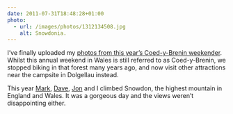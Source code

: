 ```yaml
---
date: 2011-07-31T18:48:28+01:00
photo:
  - url: /images/photos/1312134508.jpg
    alt: Snowdonia.
---
```

I’ve finally uploaded my [photos from this year’s Coed-y-Brenin weekender][1]. Whilst this annual weekend in Wales is still referred to as Coed-y-Brenin, we stopped biking in that forest many years ago, and now visit other attractions near the campsite in Dolgellau instead.

This year [Mark][2], [Dave][3], [Jon][4] and I climbed Snowdon, the highest mountain in England and Wales. It was a gorgeous day and the views weren’t disappointing either.

[1]: https://www.flickr.com/photos/paulrobertlloyd/sets/72157627194510143/
[2]: https://gravo.co.uk
[3]: https://www.flickr.com/photos/derv1980/
[4]: https://roobottom.com
